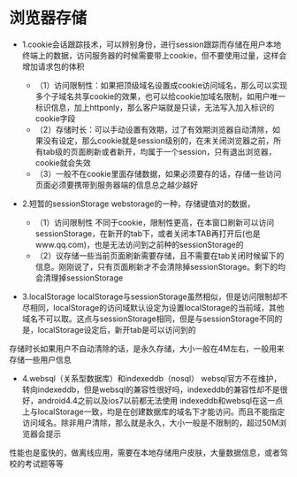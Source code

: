# 浏览器存储

- 1.cookie会话跟踪技术，可以辨别身份，进行session跟踪而存储在用户本地终端上的数据，访问服务器的时候需要带上cookie，但不要使用过量，这样会增加请求包的体积
    - （1）访问限制性：如果把顶级域名设置成cookie访问域名，那么可以实现多个子域名共享cookie的效果，也可以给cookie加域名限制，如用户唯一标识信息，加上httponly，那么客户端就是只读，无法写入加入标识的cookie字段
    - （2）存储时长：可以手动设置有效期，过了有效期浏览器自动清除，如果没有设定，那么cookie就是session级别的，在未关闭浏览器之前，所有tab级的页面刷新或者新开，均属于一个session，只有退出浏览器，cookie就会失效
    - （3）一般不在cookie里面存储数据，如果必须要存的话，存储一些访问页面必须要携带到服务器端的信息总之越少越好

- 2.短暂的sessionStorage
    webstorage的一种，存储键值对的数据，
    - （1）访问限制性
    不同于cookie，限制性更高，在本窗口刷新可以访问sessionStorage，在新开的tab下，或者关闭本TAB再打开后(也是www.qq.com)，也是无法访问到之前种的sessionStorage的
    - （2）议存储一些当前页面刷新需要存储，且不需要在tab关闭时候留下的信息。刚刚说了，只有页面刷新才不会清除掉sessionStorage。剩下的均会清理掉sessionStorage

- 3.localStorage
localStorage与sessionStorage虽然相似，但是访问限制却不尽相同，localStorage的访问域默认设定为设置localStorage的当前域，其他域名不可以取。这点与sessionStorage相同，但是与sessionStorage不同的是，localStorage设定后，新开tab是可以访问到的

存储时长如果用户不自动清除的话，是永久存储，大小一般在4M左右，一般用来存储一些用户信息

- 4.websql（关系型数据库）和indexeddb（nosql）
websql官方不在维护，转向indexeddb，但是websql的兼容性很好吗，indexeddb的兼容性却不是很好，android4.4之前以及ios7以前都无法使用
indexeddb和websql在这一点上与localStorage一致，均是在创建数据库的域名下才能访问。而且不能指定访问域名。除非用户清除，那么就是永久，大小一般是不限制的，超过50M浏览器会提示

性能也是蛮快的，做离线应用，需要在本地存储用户皮肤，大量数据信息，或者驾校的考试题等等